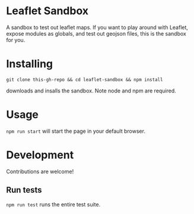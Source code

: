 # Leaflet Sandbox
A sandbox to test out leaflet maps.  If you want to play around with Leaflet,
expose modules as globals, and test out geojson files, this is the sandbox for
you.

# Installing
```
git clone this-gh-repo && cd leaflet-sandbox && npm install
```
downloads and insalls the sandbox. Note node and npm are required.

# Usage
`npm run start` will start the page in your default browser.

# Development
Contributions are welcome!

## Run tests
`npm run test` runs the entire test suite.  
